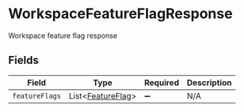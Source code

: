 # WorkspaceFeatureFlagResponse

Workspace feature flag response


## Fields

| Field                                                    | Type                                                     | Required                                                 | Description                                              |
| -------------------------------------------------------- | -------------------------------------------------------- | -------------------------------------------------------- | -------------------------------------------------------- |
| `featureFlags`                                           | List\<[FeatureFlag](../../models/shared/FeatureFlag.md)> | :heavy_minus_sign:                                       | N/A                                                      |
